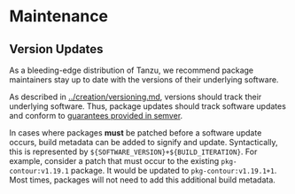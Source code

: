 # Maintenance

## Version Updates

As a bleeding-edge distribution of Tanzu, we recommend package maintainers stay
up to date with the versions of their underlying software.

As described in [../creation/versioning.md](versioning), versions should track their
underlying software. Thus, package updates should track software updates and
conform to [guarantees provided in semver](https://semver.org/).

In cases where packages **must** be patched before a software update occurs,
build metadata can be added to signify and update. Syntactically, this is
represented by `${SOFTWARE_VERSION}+${BUILD_ITERATION}`. For example, consider a
patch that must occur to the existing `pkg-contour:v1.19.1` package. It would be
updated to `pkg-contour:v1.19.1+1`. Most times, packages will not need to add
this additional build metadata.
